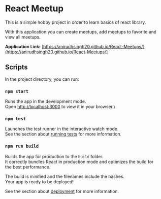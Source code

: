 # React Meetup

This is a simple hobby project in order to learn basics of react library.

With this application you can create meetups, add meetups to favorite and view all meetups.

**Application Link:** [https://anirudhsingh20.github.io/React-Meetups/](https://anirudhsingh20.github.io/React-Meetups/)


## Scripts

In the project directory, you can run:

### `npm start`

Runs the app in the development mode.\
Open [http://localhost:3000](http://localhost:3000) to view it in your browser.\

### `npm test`

Launches the test runner in the interactive watch mode.\
See the section about [running tests](https://facebook.github.io/create-react-app/docs/running-tests) for more information.

### `npm run build`

Builds the app for production to the `build` folder.\
It correctly bundles React in production mode and optimizes the build for the best performance.

The build is minified and the filenames include the hashes.\
Your app is ready to be deployed!

See the section about [deployment](https://facebook.github.io/create-react-app/docs/deployment) for more information.
